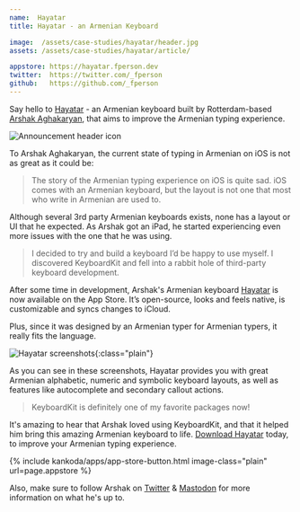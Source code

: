 ```yaml
---
name:  Hayatar
title: Hayatar - an Armenian Keyboard

image:  /assets/case-studies/hayatar/header.jpg
assets: /assets/case-studies/hayatar/article/

appstore: https://hayatar.fperson.dev
twitter:  https://twitter.com/_fperson
github:   https://github.com/_fperson
---
```


Say hello to [Hayatar]({{page.appstore}}) - an Armenian keyboard built by Rotterdam-based [Arshak Aghakaryan]({{page.twitter}}), that aims to improve the Armenian typing experience.

![Announcement header icon]({{page.image}})

To Arshak Aghakaryan, the current state of typing in Armenian on iOS is not as great as it could be:

> The story of the Armenian typing experience on iOS is quite sad. iOS comes with an Armenian keyboard, but the layout is not one that most who write in Armenian are used to. 

Although several 3rd party Armenian keyboards exists, none has a layout or UI that he expected. As Arshak got an iPad, he started experiencing even more issues with the one that he was using.

> I decided to try and build a keyboard I’d be happy to use myself. I discovered KeyboardKit and fell into a rabbit hole of third-party keyboard development.

After some time in development, Arshak's Armenian keyboard [Hayatar]({{page.appstore}}) is now available on the App Store. It’s open-source, looks and feels native, is customizable and syncs changes to iCloud. 

Plus, since it was designed by an Armenian typer for Armenian typers, it really fits the language.

![Hayatar screenshots]({{page.assets}}screenshots.png){:class="plain"}

As you can see in these screenshots, Hayatar provides you with great Armenian alphabetic, numeric and symbolic keyboard layouts, as well as features like autocomplete and secondary callout actions.

> KeyboardKit is definitely one of my favorite packages now!

It's amazing to hear that Arshak loved using KeyboardKit, and that it helped him bring this amazing Armenian keyboard to life. [Download Hayatar]({{page.appstore}}) today, to improve your Armenian typing experience.

{% include kankoda/apps/app-store-button.html image-class="plain" url=page.appstore %}

Also, make sure to follow Arshak on [Twitter]({{page.twitter}}) & [Mastodon]({{page.mastodon}}) for more information on what he's up to.